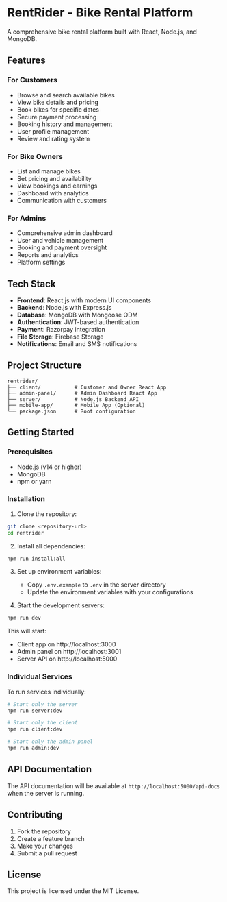 # RentRider - Bike Rental Platform

A comprehensive bike rental platform built with React, Node.js, and MongoDB.

## Features

### For Customers
- Browse and search available bikes
- View bike details and pricing
- Book bikes for specific dates
- Secure payment processing
- Booking history and management
- User profile management
- Review and rating system

### For Bike Owners
- List and manage bikes
- Set pricing and availability
- View bookings and earnings
- Dashboard with analytics
- Communication with customers

### For Admins
- Comprehensive admin dashboard
- User and vehicle management
- Booking and payment oversight
- Reports and analytics
- Platform settings

## Tech Stack

- **Frontend**: React.js with modern UI components
- **Backend**: Node.js with Express.js
- **Database**: MongoDB with Mongoose ODM
- **Authentication**: JWT-based authentication
- **Payment**: Razorpay integration
- **File Storage**: Firebase Storage
- **Notifications**: Email and SMS notifications

## Project Structure

```
rentrider/
├── client/           # Customer and Owner React App
├── admin-panel/      # Admin Dashboard React App
├── server/           # Node.js Backend API
├── mobile-app/       # Mobile App (Optional)
└── package.json      # Root configuration
```

## Getting Started

### Prerequisites
- Node.js (v14 or higher)
- MongoDB
- npm or yarn

### Installation

1. Clone the repository:
```bash
git clone <repository-url>
cd rentrider
```

2. Install all dependencies:
```bash
npm run install:all
```

3. Set up environment variables:
   - Copy `.env.example` to `.env` in the server directory
   - Update the environment variables with your configurations

4. Start the development servers:
```bash
npm run dev
```

This will start:
- Client app on http://localhost:3000
- Admin panel on http://localhost:3001
- Server API on http://localhost:5000

### Individual Services

To run services individually:

```bash
# Start only the server
npm run server:dev

# Start only the client
npm run client:dev

# Start only the admin panel
npm run admin:dev
```

## API Documentation

The API documentation will be available at `http://localhost:5000/api-docs` when the server is running.

## Contributing

1. Fork the repository
2. Create a feature branch
3. Make your changes
4. Submit a pull request

## License

This project is licensed under the MIT License.
